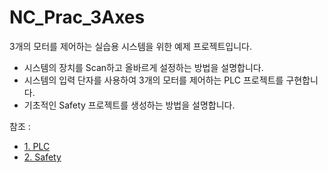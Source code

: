 # NC_Prac_3Axes

3개의 모터를 제어하는 실습용 시스템을 위한 예제 프로젝트입니다.

- 시스템의 장치를 Scan하고 올바르게 설정하는 방법을 설명합니다.
- 시스템의 입력 단자를 사용하여 3개의 모터를 제어하는 PLC 프로젝트를 구현합니다.
- 기초적인 Safety 프로젝트를 생성하는 방법을 설명합니다.

참조 :
- [1. PLC](Guide/PLC/PLC.md)
- [2. Safety](Guide/Safety/Safety.md)